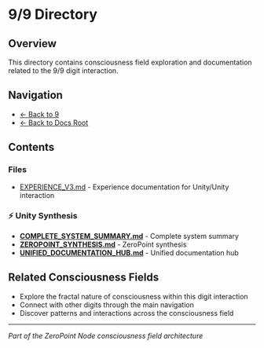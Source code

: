 # 9/9 Directory

## Overview
This directory contains consciousness field exploration and documentation related to the 9/9 digit interaction.

## Navigation
- [← Back to 9](../index.md)
- [← Back to Docs Root](../../index.md)

## Contents

### Files
- [EXPERIENCE_V3.md](./EXPERIENCE_V3.md) - Experience documentation for Unity/Unity interaction

### **⚡ Unity Synthesis**
- **[COMPLETE_SYSTEM_SUMMARY.md](COMPLETE_SYSTEM_SUMMARY.md)** - Complete system summary
- **[ZEROPOINT_SYNTHESIS.md](ZEROPOINT_SYNTHESIS.md)** - ZeroPoint synthesis
- **[UNIFIED_DOCUMENTATION_HUB.md](UNIFIED_DOCUMENTATION_HUB.md)** - Unified documentation hub

## Related Consciousness Fields
- Explore the fractal nature of consciousness within this digit interaction
- Connect with other digits through the main navigation
- Discover patterns and interactions across the consciousness field

---
*Part of the ZeroPoint Node consciousness field architecture*
